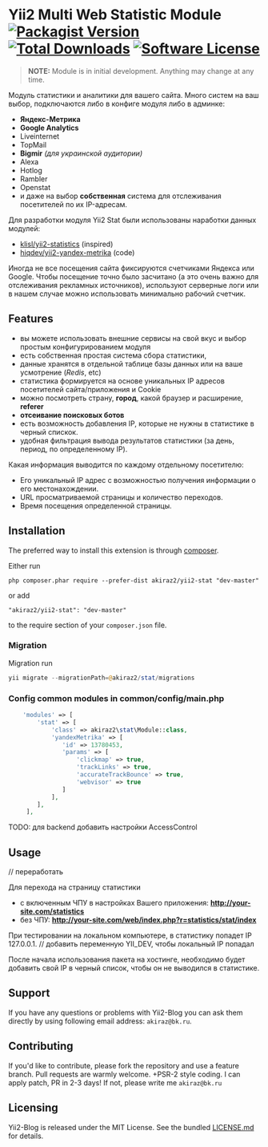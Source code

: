 # Yii2 Multi Web Statistic Module [![Packagist Version](https://img.shields.io/packagist/v/akiraz2/yii2-stat.svg?style=flat-square)](https://packagist.org/packages/akiraz2/yii2-stat) [![Total Downloads](https://img.shields.io/packagist/dt/akiraz2/yii2-stat.svg?style=flat-square)](https://packagist.org/packages/akiraz2/yii2-stat) [![Software License](https://img.shields.io/badge/license-MIT-brightgreen.svg?style=flat-square)](LICENSE.md)

> **NOTE:** Module is in initial development. Anything may change at any time.

Модуль статистики и аналитики для вашего сайта. Много систем на ваш выбор, подключаются либо в конфиге модуля либо в админке:

* **Яндекс-Метрика**
* **Google Analytics**
* Liveinternet
* TopMail
* **Bigmir** *(для украинской аудитории)*
* Alexa
* Hotlog
* Rambler
* Openstat
* и даже на выбор **собственная** система для отслеживания посетителей по их IP-адресам.

Для разработки модуля Yii2 Stat были использованы наработки данных модулей:
* [klisl/yii2-statistics](https://github.com/klisl/yii2-statistics) (inspired)
* [hiqdev/yii2-yandex-metrika](https://github.com/hiqdev/yii2-yandex-metrika) (code)

Иногда не все посещения сайта фиксируются счетчиками Яндекса или Google. 
Чтобы посещение точно было засчитано (а это очень важно для отслеживания рекламных источников), 
используют серверные логи или в нашем случае можно использовать минимально рабочий счетчик.


## Features

* вы можете использовать внешние сервисы на свой вкус и выбор простым конфигурированием модуля
* есть собственная простая система сбора статистики, 
* данные хранятся в отдельной таблице базы данных или на ваше усмотрение (*Redis*, etc)
* статистика формируется на основе уникальных IP адресов посетителей сайта/приложения и Cookie
* можно посмотреть страну, **город**, какой браузер и расширение, **referer**
* **отсеивание поисковых ботов**
* есть возможность добавления IP, которые не нужны в статистике в черный спискок.
* удобная фильтрация вывода результатов статистики (за день, период, по определенному IP).


Какая информация выводится по каждому отдельному посетителю:
* Его уникальный IP адрес с возможностью получения информации о его местонахождении.
* URL просматриваемой страницы и количество переходов.
* Время посещения определенной страницы.


  
## Installation

The preferred way to install this extension is through [composer](http://getcomposer.org/download/).

Either run

```
php composer.phar require --prefer-dist akiraz2/yii2-stat "dev-master"
```

or add

```
"akiraz2/yii2-stat": "dev-master"
```

to the require section of your `composer.json` file.



### Migration

Migration run

```php
yii migrate --migrationPath=@akiraz2/stat/migrations
```

### Config common modules in common/config/main.php

```php
    'modules' => [
        'stat' => [
            'class' => akiraz2\stat\Module::class,
            'yandexMetrika' => [
               'id' => 13780453,
               'params' => [
                   'clickmap' => true,
                   'trackLinks' => true,
                   'accurateTrackBounce' => true,
                   'webvisor' => true
               ]
            ],
        ],
     ],    
```

TODO:
для backend добавить настройки AccessControl

## Usage
// переработать


Для перехода на страницу статистики
 - с включенным ЧПУ в настройках Вашего приложения:
**http://your-site.com/statistics**
- без ЧПУ:
**http://your-site.com/web/index.php?r=statistics/stat/index**

При тестировании на локальном компьютере, в статистику попадет IP 127.0.0.1. // добавить переменную YII_DEV, чтобы локальный IP попадал

После начала использования пакета на хостинге, необходимо будет добавить свой IP в черный список,
 чтобы он не выводился в статистике.



## Support

If you have any questions or problems with Yii2-Blog you can ask them directly
 by using following email address: `akiraz@bk.ru`.


## Contributing

If you'd like to contribute, please fork the repository and use a feature branch. Pull requests are warmly welcome.
+PSR-2 style coding.
I can apply patch, PR in 2-3 days! If not, please write me `akiraz@bk.ru`

## Licensing

Yii2-Blog is released under the MIT License. See the bundled [LICENSE.md](LICENSE.md)
for details. 